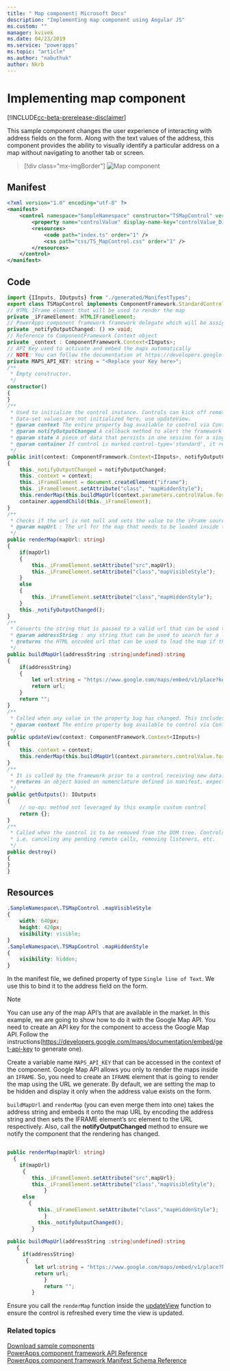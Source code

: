 ```yaml
---
title: " Map component| Microsoft Docs" 
description: "Implementing map component using Angular JS" 
ms.custom: ""
manager: kvivek
ms.date: 04/23/2019
ms.service: "powerapps"
ms.topic: "article"
ms.author: "nabuthuk" 
author: Nkrb
---
```


# Implementing map component

[!INCLUDE[cc-beta-prerelease-disclaimer](../../../includes/cc-beta-prerelease-disclaimer.md)]

This sample component changes the user experience of interacting with address fields on the form. Along with the text values of the address, this component provides the ability to visually identify a particular address on a map without navigating to another tab or screen. 

> [!div class="mx-imgBorder"]
> ![Map component](../media/map-control.png "Map component")

## Manifest

```xml
<?xml version="1.0" encoding="utf-8" ?>
<manifest>
	<control namespace="SampleNamespace" constructor="TSMapControl" version="1.0.0" display-name-key="TS_MapControl_Display_Key" description-key="TS_MapControl_Desc_Key" control-type="standard">
		<property name="controlValue" display-name-key="controlValue_Display_Key" description-key="controlValue_Desc_Key" of-type="SingleLine.Text" usage="bound" required="true" />
		<resources>
			<code path="index.ts" order="1" />
			<css path="css/TS_MapControl.css" order="1" />
		</resources>
	</control>
</manifest>
```

## Code 

```TypeScript
import {IInputs, IOutputs} from "./generated/ManifestTypes";
export class TSMapControl implements ComponentFramework.StandardControl<IInputs, IOutputs> {
// HTML IFrame element that will be used to render the map
private _iFrameElement: HTMLIFrameElement;
// PowerApps component framework framework delegate which will be assigned to this object which would be called whenever an update happens. 
private _notifyOutputChanged: () => void;
// Reference to ComponentFramework Context object
private _context : ComponentFramework.Context<IInputs>;
// API Key used to activate and embed the maps automatically
// NOTE: You can follow the documentation at https://developers.google.com/maps/documentation/embed/get-api-key to generate your own API Key
private MAPS_API_KEY: string = "<Replace your Key here>";
/**
 * Empty constructor.
 */
constructor()
{
}
/**
 * Used to initialize the control instance. Controls can kick off remote server calls and other initialization actions here.
 * Data-set values are not initialized here, use updateView.
 * @param context The entire property bag available to control via Context Object; It contains values as set up by the customizer mapped to property names defined in the manifest, as well as utility functions.
 * @param notifyOutputChanged A callback method to alert the framework that the control has new outputs ready to be retrieved asynchronously.
 * @param state A piece of data that persists in one session for a single user. Can be set at any point in a controls life cycle by calling 'setControlState' in the Mode interface.
 * @param container If control is marked control-type='standard', it receives an empty div element within which it can render its content.
 */
public init(context: ComponentFramework.Context<IInputs>, notifyOutputChanged: () => void, state: ComponentFramework.Dictionary, container:HTMLDivElement)
{
	this._notifyOutputChanged = notifyOutputChanged;
	this._context = context;
	this._iFrameElement = document.createElement("iframe");
	this._iFrameElement.setAttribute("class", "mapHiddenStyle");
	this.renderMap(this.buildMapUrl(context.parameters.controlValue.formatted));
	container.appendChild(this._iFrameElement);
}
/**
 * Checks if the url is not null and sets the value to the iFrame source to be loaded inside it and then notifies the ControlFramework that the output has changed
 * @param mapUrl : The url for the map that needs to be loaded inside the iFrame.
 */
public renderMap(mapUrl: string)
{
	if(mapUrl)
	{
		this._iFrameElement.setAttribute("src",mapUrl);
		this._iFrameElement.setAttribute("class","mapVisibleStyle");
	}
	else
	{
		this._iFrameElement.setAttribute("class","mapHiddenStyle");
	}
	this._notifyOutputChanged();
}
/**
 * Converts the string that is passed to a valid url that can be used to render the map for the location
 * @param addressString : any string that can be used to search for a location in maps
 * @returns the HTML encoded url that can be used to load the map if the addressString is non empty string
 */
public buildMapUrl(addressString :string|undefined):string
{
	if(addressString)
	{
		let url:string = "https://www.google.com/maps/embed/v1/place?key="+this.MAPS_API_KEY+"&q=" +encodeURIComponent(addressString);
		return url;
	}
	return "";
}
/**
 * Called when any value in the property bag has changed. This includes field values, data-sets, global values such as container height and width, offline status, control metadata values such as label, visible, etc.
 * @param context The entire property bag available to control via Context Object; It contains values as set up by the customizer mapped to names defined in the manifest, as well as utility functions
 */
public updateView(context: ComponentFramework.Context<IInputs>)
{
	this._context = context;
	this.renderMap(this.buildMapUrl(context.parameters.controlValue.formatted));
}
/** 
 * It is called by the framework prior to a control receiving new data. 
 * @returns an object based on nomenclature defined in manifest, expecting object[s] for property marked as “bound” or “output”
 */
public getOutputs(): IOutputs
{
	// no-op: method not leveraged by this example custom control
	return {};
}
/** 
 * Called when the control is to be removed from the DOM tree. Controls should use this call for cleanup.
 * i.e. canceling any pending remote calls, removing listeners, etc.
 */
public destroy()
{
}
}
```

## Resources

```css
.SampleNamespace\.TSMapControl .mapVisibleStyle
{
	width: 640px;
	height: 420px; 
	visibility: visible;
}	
.SampleNamespace\.TSMapControl .mapHiddenStyle
{
	visibility: hidden;
}
```

In the manifest file, we defined property of type `Single line of Text`. We use this to bind it to the address field on the form.  

> [!NOTE]
> You can use any of the map API’s that are available in the market. In this example, we are going to show how to do it with the Google Map API. 
You need to create an API key for the component to access the Google Map API. Follow the instructions(https://developers.google.com/maps/documentation/embed/get-api-key to generate one).

Create a variable name `MAPS_API_KEY` that can be accessed in the context of the component.
Google Map API allows you only to render the maps inside an `IFRAME`. So, you need to create an `IFRAME` element that is going to render the map using the URL we generate. 
By default, we are setting the map to be hidden and display it only when the address value exists on the form.

`buildMapUrl` and `renderMap` (you can even merge them into one) takes the address string and embeds it onto the map URL by encoding the address string and then sets the IFRAME element’s src element to the URL respectively. Also, call the **notifyOutputChanged** method to ensure we notify the component that the rendering has changed. 
 
```TypeScript

public renderMap(mapUrl: string)
  {
    if(mapUrl)
     {
        this._iFrameElement.setAttribute("src",mapUrl);
        this._iFrameElement.setAttribute("class","mapVisibleStyle");
            }
     else
       {
          this._iFrameElement.setAttribute("class","mapHiddenStyle");
            }
          this._notifyOutputChanged();
        } 
 
public buildMapUrl(addressString :string|undefined):string
   {
     if(addressString)
      {
         let url:string = "https://www.google.com/maps/embed/v1/place?key="+this.MAPS_API_KEY+"&q=" +encodeURIComponent(addressString);
         return url;
            }
            return "";
        }
```

Ensure you call the `renderMap` function inside the [updateView](../reference/control/updateview.md) function to ensure the control is refreshed every time the view is updated. 

### Related topics

[Download sample components](https://go.microsoft.com/fwlink/?linkid=2088525)<br/>
[PowerApps component framework API Reference](../reference/index.md)<br/>
[PowerApps component framework Manifest Schema Reference](../manifest-schema-reference/index.md)